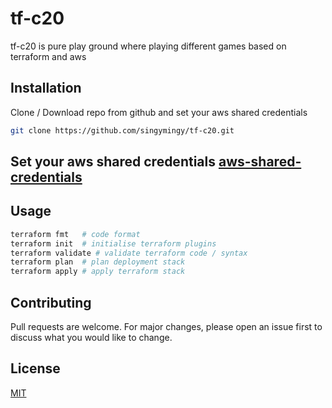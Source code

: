 # tf-c20

tf-c20 is pure play ground where playing different games based on terraform and aws  

## Installation

Clone / Download repo from github and set your aws shared credentials


```bash
git clone https://github.com/singymingy/tf-c20.git
```

## Set your aws shared credentials   [aws-shared-credentials](https://docs.aws.amazon.com/ses/latest/DeveloperGuide/create-shared-credentials-file.html)
   

## Usage

```bash
terraform fmt   # code format 
terraform init  # initialise terraform plugins
terraform validate # validate terraform code / syntax
terraform plan  # plan deployment stack
terraform apply # apply terraform stack
```

## Contributing
Pull requests are welcome. For major changes, please open an issue first to discuss what you would like to change.

## License
[MIT](https://choosealicense.com/licenses/mit/)
